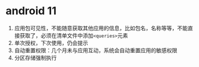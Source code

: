 # android 11
1. 应用包可见性，不能随意获取其他应用的信息，比如包名，名称等等，不能直接获取了，必须在清单文件中添加`<queries>`元素
2. 单次授权，下次使用，仍会提示
3. 自动重置权限：几个月未与应用互动，系统会自动重置应用的敏感权限
4. 分区存储强制执行





